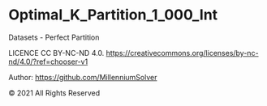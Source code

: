 # Optimal_K_Partition_1_000_Int
Datasets - Perfect Partition

LICENCE CC BY-NC-ND 4.0. https://creativecommons.org/licenses/by-nc-nd/4.0/?ref=chooser-v1

Author: https://github.com/MillenniumSolver

© 2021 All Rights Reserved
